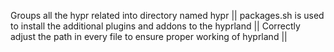 Groups all the hypr related into directory named hypr  ||
packages.sh is used to install the additional plugins and addons to the hyprland || 
Correctly adjust the path in every file to ensure proper working of hyprland ||
